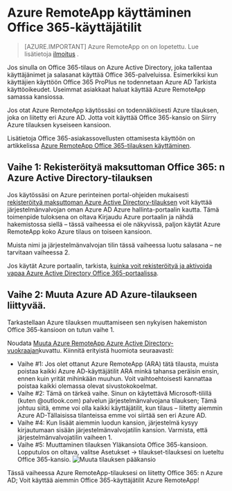 
<properties 
    pageTitle="Voit käyttää Office 365-käyttäjätilit Azure RemoteApp | Microsoft Azure"
    description="Opettele käyttämään Office 365-käyttäjätilien Azure RemoteApp"
    services="remoteapp"
    documentationCenter="" 
    authors="piotrci" 
    manager="mbaldwin" />

<tags 
    ms.service="remoteapp" 
    ms.workload="compute" 
    ms.tgt_pltfrm="na" 
    ms.devlang="na" 
    ms.topic="article" 
    ms.date="08/15/2016" 
    ms.author="elizapo" />



# <a name="how-to-use-azure-remoteapp-with-office-365-user-accounts"></a>Azure RemoteApp käyttäminen Office 365-käyttäjätilit

> [AZURE.IMPORTANT]
> Azure RemoteApp on on lopetettu. Lue lisätietoja [ilmoitus](https://go.microsoft.com/fwlink/?linkid=821148) .

Jos sinulla on Office 365-tilaus on Azure Active Directory, joka tallentaa käyttäjänimet ja salasanat käyttää Office 365-palveluissa. Esimerkiksi kun käyttäjien käyttöön Office 365 ProPlus ne todennetaan Azure AD Tarkista käyttöoikeudet. Useimmat asiakkaat haluat käyttää Azure RemoteApp samassa kansiossa.

Jos otat Azure RemoteApp käytössäsi on todennäköisesti Azure tilauksen, joka on liitetty eri Azure AD. Jotta voit käyttää Office 365-kansio on Siirry Azure tilauksen kyseiseen kansioon.

Lisätietoja Office 365-asiakassovellusten ottamisesta käyttöön on artikkelissa [Azure RemoteApp Office 365-tilauksen käyttäminen](remoteapp-officesubscription.md).
 
## <a name="phase-1-register-your-free-office-365-azure-active-directory-subscription"></a>Vaihe 1: Rekisteröityä maksuttoman Office 365: n Azure Active Directory-tilauksen
Jos käytössäsi on Azure perinteinen portal-ohjeiden mukaisesti [rekisteröityä maksuttoman Azure Active Directory-tilauksen](https://technet.microsoft.com/library/dn832618.aspx) voit käyttää järjestelmänvalvojan oman Azure AD Azure hallinta-portaalin kautta. Tämä toimenpide tuloksena on oltava Kirjaudu Azure portaalin ja nähdä hakemistossa siellä – tässä vaiheessa ei ole näkyvissä, paljon käytät Azure RemoteApp koko Azure tilaus on toiseen kansioon.

Muista nimi ja järjestelmänvalvojan tilin tässä vaiheessa luotu salasana – ne tarvitaan vaiheessa 2.

Jos käytät Azure portaalin, tarkista, [kuinka voit rekisteröityä ja aktivoida vapaa Azure Active Directory Office 365-portaalissa](http://azureblogger.com/2016/01/how-to-register-and-activate-a-free-azure-active-directory-using-office-365-portal/).

## <a name="phase-2-change-the-azure-ad-associated-with-your-azure-subscription"></a>Vaihe 2: Muuta Azure AD Azure-tilaukseen liittyvää.
Tarkastellaan Azure tilauksen muuttamiseen sen nykyisen hakemiston Office 365-kansioon on tutun vaihe 1.

Noudata [Muuta Azure RemoteApp Azure Active Directory-vuokraajan](remoteapp-changetenant.md)kuvattu. Kiinnitä erityistä huomiota seuraavasti:

- Vaihe #1: Jos olet ottanut Azure RemoteApp (ARA) tätä tilausta, muista poistaa kaikki Azure AD-käyttäjätilit ARA minkä tahansa peräisin ensin, ennen kuin yrität mihinkään muuhun. Voit vaihtoehtoisesti kannattaa poistaa kaikki olemassa olevat sivustokokoelmat.
- Vaihe #2: Tämä on tärkeä vaihe. Sinun on käytettävä Microsoft-tilillä (kuten @outlook.com) palvelun järjestelmänvalvojana tilauksen; Tämä johtuu siitä, emme voi olla kaikki käyttäjätilit, kun tilaus – liitetty aiemmin Azure AD-Tällaisissa tilanteissa emme voi siirtää sen eri Azure AD.
- Vaihe #4: Kun lisäät aiemmin luodun kansion, järjestelmä kysyy kirjautumaan sisään järjestelmänvalvojatilin kansion. Varmista, että järjestelmänvalvojatilin vaiheen 1.
- Vaihe #5: Muuttaminen tilauksen Yläkansiota Office 365-kansioon. Lopputulos on oltava, valitse Asetukset -> tilaukset-tilauksesi on lueteltu Office 365-kansio. 
![Muuta tilauksen pääkansio](./media/remoteapp-o365user/settings.png)
 

Tässä vaiheessa Azure RemoteApp-tilauksesi on liitetty Office 365: n Azure AD; Voit käyttää aiemmin Office 365-käyttäjätilit Azure RemoteApp!




